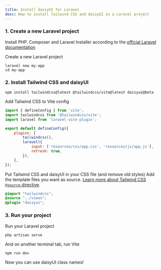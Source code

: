 ```yaml
---
title: Install daisyUI for Laravel
desc: How to install Tailwind CSS and daisyUI in a Laravel project
---
```


### 1. Create a new Laravel project

Install PHP, Composer and Laravel Installer according to the [official Laravel documentation](https://laravel.com/docs/11.x/installation#creating-a-laravel-project)

Create a new Laravel project

```sh:Terminal
laravel new my-app
cd my-app
```

### 2. Install Tailwind CSS and daisyUI

```sh:Terminal
npm install tailwindcss@latest @tailwindcss/vite@latest daisyui@beta
```

Add Tailwind CSS to Vite config

```js:vite.config.js
import { defineConfig } from 'vite';
import tailwindcss from '@tailwindcss/vite';
import laravel from 'laravel-vite-plugin';

export default defineConfig({
    plugins: [
        tailwindcss(),
        laravel({
            input: ['resources/css/app.css', 'resources/js/app.js'],
            refresh: true,
        }),
    ],
});
```

Put Tailwind CSS and daisyUI in your CSS file (and remove old styles)
Add the template files you want as source. [Learn more about Tailwind CSS `@source` directive](https://tailwindcss.com/docs/detecting-classes-in-source-files#explicitly-registering-sources).
  
```postcss:resources/css/app.css
@import "tailwindcss";
@source "../views";
@plugin "daisyui";
```

### 3. Run your project

Run your Laravel project

```sh:Terminal
php artisan serve
```
And on another terminal tab, run Vite

```sh:Terminal
npm run dev
```

Now you can use daisyUI class names!
